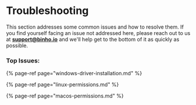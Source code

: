 # Troubleshooting

This section addresses some common issues and how to resolve them. If you find yourself facing an issue not addressed here, please reach out to us at **support@binho.io** and we'll help get to the bottom of it as quickly as possible.

### Top Issues:

{% page-ref page="windows-driver-installation.md" %}

{% page-ref page="linux-permissions.md" %}

{% page-ref page="macos-permissions.md" %}



